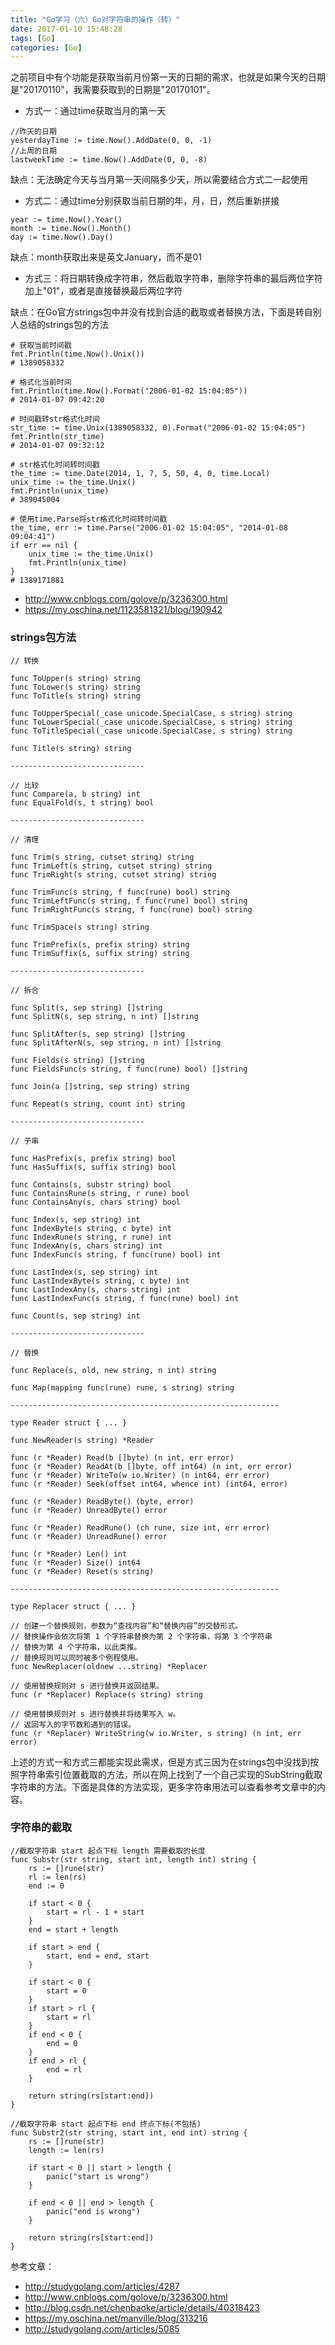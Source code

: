 ```yaml
---
title: "Go学习（六）Go对字符串的操作（转）"
date: 2017-01-10 15:48:28
tags: [Go]
categories: [Go]
---
```


之前项目中有个功能是获取当前月份第一天的日期的需求，也就是如果今天的日期是"20170110"，我需要获取到的日期是"20170101"。

- 方式一：通过time获取当月的第一天

```
//昨天的日期
yesterdayTime := time.Now().AddDate(0, 0, -1)
//上周的日期
lastweekTime := time.Now().AddDate(0, 0, -8)
```
缺点：无法确定今天与当月第一天间隔多少天，所以需要结合方式二一起使用

- 方式二：通过time分别获取当前日期的年，月，日，然后重新拼接

```
year := time.Now().Year()
month := time.Now().Month()
day := time.Now().Day()
```
缺点：month获取出来是英文January，而不是01

- 方式三：将日期转换成字符串，然后截取字符串，删除字符串的最后两位字符加上"01"，或者是直接替换最后两位字符

缺点：在Go官方strings包中并没有找到合适的截取或者替换方法，下面是转自别人总结的strings包的方法


```
# 获取当前时间戳
fmt.Println(time.Now().Unix())
# 1389058332

# 格式化当前时间
fmt.Println(time.Now().Format("2006-01-02 15:04:05"))
# 2014-01-07 09:42:20

# 时间戳转str格式化时间
str_time := time.Unix(1389058332, 0).Format("2006-01-02 15:04:05")
fmt.Println(str_time)
# 2014-01-07 09:32:12

# str格式化时间转时间戳
the_time := time.Date(2014, 1, 7, 5, 50, 4, 0, time.Local)
unix_time := the_time.Unix()
fmt.Println(unix_time)
# 389045004

# 使用time.Parse将str格式化时间转时间戳
the_time, err := time.Parse("2006-01-02 15:04:05", "2014-01-08 09:04:41")
if err == nil {
    unix_time := the_time.Unix()
    fmt.Println(unix_time)		
}
# 1389171881
```

- http://www.cnblogs.com/golove/p/3236300.html
- https://my.oschina.net/1123581321/blog/190942

### strings包方法

```
// 转换

func ToUpper(s string) string
func ToLower(s string) string
func ToTitle(s string) string

func ToUpperSpecial(_case unicode.SpecialCase, s string) string
func ToLowerSpecial(_case unicode.SpecialCase, s string) string
func ToTitleSpecial(_case unicode.SpecialCase, s string) string

func Title(s string) string

------------------------------

// 比较
func Compare(a, b string) int
func EqualFold(s, t string) bool

------------------------------

// 清理

func Trim(s string, cutset string) string
func TrimLeft(s string, cutset string) string
func TrimRight(s string, cutset string) string

func TrimFunc(s string, f func(rune) bool) string
func TrimLeftFunc(s string, f func(rune) bool) string
func TrimRightFunc(s string, f func(rune) bool) string

func TrimSpace(s string) string

func TrimPrefix(s, prefix string) string
func TrimSuffix(s, suffix string) string

------------------------------

// 拆合

func Split(s, sep string) []string
func SplitN(s, sep string, n int) []string

func SplitAfter(s, sep string) []string
func SplitAfterN(s, sep string, n int) []string

func Fields(s string) []string
func FieldsFunc(s string, f func(rune) bool) []string

func Join(a []string, sep string) string

func Repeat(s string, count int) string

------------------------------

// 子串

func HasPrefix(s, prefix string) bool
func HasSuffix(s, suffix string) bool

func Contains(s, substr string) bool
func ContainsRune(s string, r rune) bool
func ContainsAny(s, chars string) bool

func Index(s, sep string) int
func IndexByte(s string, c byte) int
func IndexRune(s string, r rune) int
func IndexAny(s, chars string) int
func IndexFunc(s string, f func(rune) bool) int

func LastIndex(s, sep string) int
func LastIndexByte(s string, c byte) int
func LastIndexAny(s, chars string) int
func LastIndexFunc(s string, f func(rune) bool) int

func Count(s, sep string) int

------------------------------

// 替换

func Replace(s, old, new string, n int) string

func Map(mapping func(rune) rune, s string) string

------------------------------------------------------------

type Reader struct { ... }

func NewReader(s string) *Reader

func (r *Reader) Read(b []byte) (n int, err error)
func (r *Reader) ReadAt(b []byte, off int64) (n int, err error)
func (r *Reader) WriteTo(w io.Writer) (n int64, err error)
func (r *Reader) Seek(offset int64, whence int) (int64, error)

func (r *Reader) ReadByte() (byte, error)
func (r *Reader) UnreadByte() error

func (r *Reader) ReadRune() (ch rune, size int, err error)
func (r *Reader) UnreadRune() error

func (r *Reader) Len() int
func (r *Reader) Size() int64
func (r *Reader) Reset(s string)

------------------------------------------------------------

type Replacer struct { ... }

// 创建一个替换规则，参数为“查找内容”和“替换内容”的交替形式。
// 替换操作会依次将第 1 个字符串替换为第 2 个字符串，将第 3 个字符串
// 替换为第 4 个字符串，以此类推。
// 替换规则可以同时被多个例程使用。
func NewReplacer(oldnew ...string) *Replacer

// 使用替换规则对 s 进行替换并返回结果。
func (r *Replacer) Replace(s string) string

// 使用替换规则对 s 进行替换并将结果写入 w。
// 返回写入的字节数和遇到的错误。
func (r *Replacer) WriteString(w io.Writer, s string) (n int, err error)
```

上述的方式一和方式三都能实现此需求，但是方式三因为在strings包中没找到按照字符串索引位置截取的方法，所以在网上找到了一个自己实现的SubString截取字符串的方法。下面是具体的方法实现，更多字符串用法可以查看参考文章中的内容。

### 字符串的截取

```
//截取字符串 start 起点下标 length 需要截取的长度
func Substr(str string, start int, length int) string {
	rs := []rune(str)
	rl := len(rs)
	end := 0

	if start < 0 {
		start = rl - 1 + start
	}
	end = start + length

	if start > end {
		start, end = end, start
	}

	if start < 0 {
		start = 0
	}
	if start > rl {
		start = rl
	}
	if end < 0 {
		end = 0
	}
	if end > rl {
		end = rl
	}

	return string(rs[start:end])
}

//截取字符串 start 起点下标 end 终点下标(不包括)
func Substr2(str string, start int, end int) string {
	rs := []rune(str)
	length := len(rs)

	if start < 0 || start > length {
		panic("start is wrong")
	}

	if end < 0 || end > length {
		panic("end is wrong")
	}

	return string(rs[start:end])
}
```

参考文章：

- http://studygolang.com/articles/4287
- http://www.cnblogs.com/golove/p/3236300.html
- http://blog.csdn.net/chenbaoke/article/details/40318423
- https://my.oschina.net/manville/blog/313216
- http://studygolang.com/articles/5085
